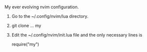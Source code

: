 My ever evolving nvim configuration.

1. Go to the ~/.config/nvim/lua directory.
2. git clone ... my
3. Edit the ~/.config/nvim/init.lua file and the only necessary lines is

   require("my")
